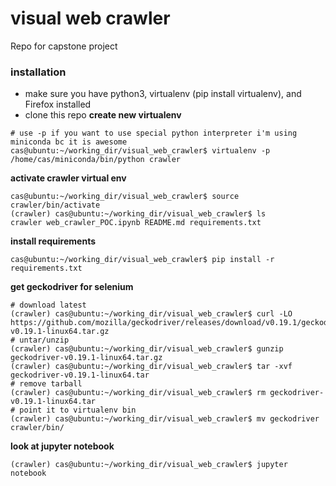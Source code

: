 # visual web crawler
Repo for capstone project 

### installation
- make sure you have python3, virtualenv (pip install virtualenv), and Firefox installed 
- clone this repo
__create new virtualenv__
```
# use -p if you want to use special python interpreter i'm using miniconda bc it is awesome
cas@ubuntu:~/working_dir/visual_web_crawler$ virtualenv -p /home/cas/miniconda/bin/python crawler
```
__activate crawler virtual env__
```
cas@ubuntu:~/working_dir/visual_web_crawler$ source crawler/bin/activate
(crawler) cas@ubuntu:~/working_dir/visual_web_crawler$ ls
crawler web_crawler_POC.ipynb README.md requirements.txt
```
__install requirements__
```
cas@ubuntu:~/working_dir/visual_web_crawler$ pip install -r requirements.txt
```
__get geckodriver for selenium__
```
# download latest
(crawler) cas@ubuntu:~/working_dir/visual_web_crawler$ curl -LO https://github.com/mozilla/geckodriver/releases/download/v0.19.1/geckodriver-v0.19.1-linux64.tar.gz
# untar/unzip
(crawler) cas@ubuntu:~/working_dir/visual_web_crawler$ gunzip geckodriver-v0.19.1-linux64.tar.gz
(crawler) cas@ubuntu:~/working_dir/visual_web_crawler$ tar -xvf geckodriver-v0.19.1-linux64.tar
# remove tarball
(crawler) cas@ubuntu:~/working_dir/visual_web_crawler$ rm geckodriver-v0.19.1-linux64.tar  
# point it to virtualenv bin
(crawler) cas@ubuntu:~/working_dir/visual_web_crawler$ mv geckodriver crawler/bin/
```
__look at jupyter notebook__
```
(crawler) cas@ubuntu:~/working_dir/visual_web_crawler$ jupyter notebook
```
